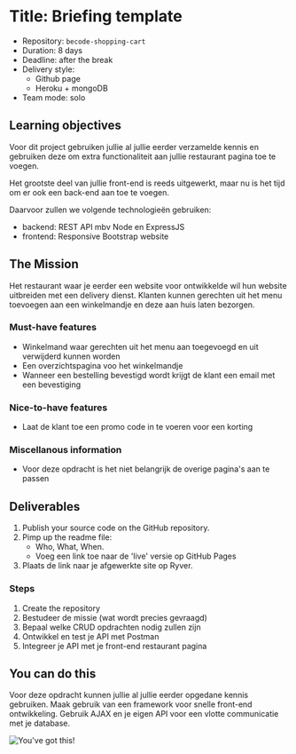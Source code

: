 # Title: Briefing template
- Repository: `becode-shopping-cart`
- Duration: 8 days
- Deadline: after the break
- Delivery style: 
	- Github page
	- Heroku + mongoDB
- Team mode: solo

## Learning objectives
Voor dit project gebruiken jullie al jullie eerder verzamelde kennis en gebruiken deze om extra functionaliteit aan jullie restaurant pagina toe te voegen.

Het grootste deel van jullie front-end is reeds uitgewerkt, maar nu is het tijd om er ook een back-end aan toe te voegen.

Daarvoor zullen we volgende technologieën gebruiken: 

- backend: REST API mbv Node en ExpressJS 
- frontend: Responsive Bootstrap website


## The Mission
Het restaurant waar je eerder een website voor ontwikkelde wil hun website uitbreiden met een delivery dienst. Klanten kunnen gerechten uit het menu toevoegen aan een winkelmandje en deze aan huis laten bezorgen.


### Must-have features

- Winkelmand waar gerechten uit het menu aan toegevoegd en uit verwijderd kunnen worden
- Een overzichtspagina voo het winkelmandje
- Wanneer een bestelling bevestigd wordt krijgt de klant een email met een bevestiging

### Nice-to-have features

- Laat de klant toe een promo code in te voeren voor een korting

### Miscellanous information
- Voor deze opdracht is het niet belangrijk de overige pagina's aan te passen

## Deliverables
1. Publish your source code on the GitHub repository.
2. Pimp up the readme file:
	- Who, What, When.
	- Voeg een link toe naar de 'live' versie op GitHub Pages
3. Plaats de link naar je afgewerkte site op Ryver.

### Steps
1. Create the repository
2. Bestudeer de missie (wat wordt precies gevraagd)
3. Bepaal welke CRUD opdrachten nodig zullen zijn
4. Ontwikkel en test je API met Postman
5. Integreer je API met je front-end restaurant pagina


## You can do this

Voor deze opdracht kunnen jullie al jullie eerder opgedane kennis gebruiken. Maak gebruik van een framework voor snelle front-end ontwikkeling. Gebruik AJAX en je eigen API voor een vlotte communicatie met je database.


![You've got this!](https://media.giphy.com/media/3o751Sq3f0eeLjQB0Y/giphy.gif)